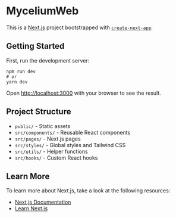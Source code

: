 # MyceliumWeb

This is a [Next.js](https://nextjs.org/) project bootstrapped with [`create-next-app`](https://github.com/vercel/next.js/tree/canary/packages/create-next-app).

## Getting Started

First, run the development server:

```
npm run dev
# or
yarn dev
```

Open [http://localhost:3000](http://localhost:3000) with your browser to see the result.

## Project Structure

- `public/` - Static assets
- `src/components/` - Reusable React components
- `src/pages/` - Next.js pages
- `src/styles/` - Global styles and Tailwind CSS
- `src/utils/` - Helper functions
- `src/hooks/` - Custom React hooks

## Learn More

To learn more about Next.js, take a look at the following resources:

- [Next.js Documentation](https://nextjs.org/docs)
- [Learn Next.js](https://nextjs.org/learn)
